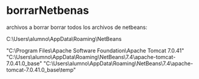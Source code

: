 borrarNetbenas
==============

archivos a borrar
borrar todos los archivos de netbeans:

C:\Users\alumno\AppData\Roaming\NetBeans

"C:\Program Files\Apache Software Foundation\Apache Tomcat 7.0.41"
"C:\Users\alumno\AppData\Roaming\NetBeans\7.4\apache-tomcat-7.0.41.0_base"
"C:\Users\alumno\AppData\Roaming\NetBeans\7.4\apache-tomcat-7.0.41.0_base\temp"
